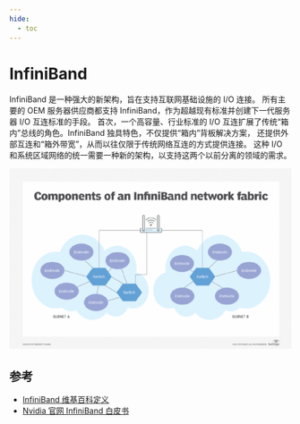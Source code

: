 ```yaml
---
hide:
  - toc
---
```


# InfiniBand

InfiniBand 是一种强大的新架构，旨在支持互联网基础设施的 I/O 连接。
所有主要的 OEM 服务器供应商都支持 InfiniBand，作为超越现有标准并创建下一代服务器 I/O 互连标准的手段。
首次，一个高容量、行业标准的 I/O 互连扩展了传统“箱内”总线的角色。InfiniBand 独具特色，不仅提供“箱内”背板解决方案，
还提供外部互连和“箱外带宽”，从而以往仅限于传统网络互连的方式提供连接。
这种 I/O 和系统区域网络的统一需要一种新的架构，以支持这两个以前分离的领域的需求。

![InfiniBand 组件](./images/infiniband.png)

## 参考

- [InfiniBand 维基百科定义](https://en.wikipedia.org/wiki/InfiniBand)
- [Nvidia 官网 InfiniBand 白皮书](https://network.nvidia.com/pdf/whitepapers/IB_Intro_WP_190.pdf)
